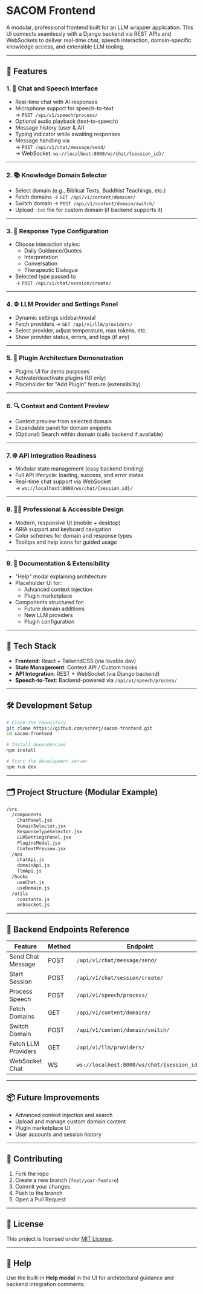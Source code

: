 # SACOM Frontend

A modular, professional frontend built for an LLM wrapper application. This UI connects seamlessly with a Django backend via REST APIs and WebSockets to deliver real-time chat, speech interaction, domain-specific knowledge access, and extensible LLM tooling.

---

## 🚀 Features

### 1. 💬 Chat and Speech Interface
- Real-time chat with AI responses
- Microphone support for speech-to-text  
  → `POST /api/v1/speech/process/`
- Optional audio playback (text-to-speech)
- Message history (user & AI)
- Typing indicator while awaiting responses
- Message handling via  
  → `POST /api/v1/chat/message/send/`  
  → WebSocket: `ws://localhost:8000/ws/chat/{session_id}/`

---

### 2. 📚 Knowledge Domain Selector
- Select domain (e.g., Biblical Texts, Buddhist Teachings, etc.)
- Fetch domains → `GET /api/v1/content/domains/`
- Switch domain → `POST /api/v1/content/domain/switch/`
- Upload `.txt` file for custom domain (if backend supports it)

---

### 3. 🧠 Response Type Configuration
- Choose interaction styles:
  - Daily Guidance/Quotes
  - Interpretation
  - Conversation
  - Therapeutic Dialogue
- Selected type passed to  
  → `POST /api/v1/chat/session/create/`

---

### 4. ⚙️ LLM Provider and Settings Panel
- Dynamic settings sidebar/modal
- Fetch providers → `GET /api/v1/llm/providers/`
- Select provider, adjust temperature, max tokens, etc.
- Show provider status, errors, and logs (if any)

---

### 5. 🧩 Plugin Architecture Demonstration
- Plugins UI for demo purposes
- Activate/deactivate plugins (UI only)
- Placeholder for "Add Plugin" feature (extensibility)

---

### 6. 🔍 Context and Content Preview
- Context preview from selected domain
- Expandable panel for domain snippets
- (Optional) Search within domain (calls backend if available)

---

### 7. 🌐 API Integration Readiness
- Modular state management (easy backend binding)
- Full API lifecycle: loading, success, and error states
- Real-time chat support via WebSocket  
  → `ws://localhost:8000/ws/chat/{session_id}/`

---

### 8. 🧑‍💻 Professional & Accessible Design
- Modern, responsive UI (mobile + desktop)
- ARIA support and keyboard navigation
- Color schemes for domain and response types
- Tooltips and help icons for guided usage

---

### 9. 📖 Documentation & Extensibility
- "Help" modal explaining architecture
- Placeholder UI for:
  - Advanced context injection
  - Plugin marketplace
- Components structured for:
  - Future domain additions
  - New LLM providers
  - Plugin configuration

---

## 🔧 Tech Stack

- **Frontend**: React + TailwindCSS (via lovable.dev)
- **State Management**: Context API / Custom hooks
- **API Integration**: REST + WebSocket (via Django backend)
- **Speech-to-Text**: Backend-powered via `/api/v1/speech/process/`

---

## 🛠 Development Setup

```bash
# Clone the repository
git clone https://github.com/schnrj/sacom-frontend.git
cd sacom-frontend

# Install dependencies
npm install

# Start the development server
npm run dev
```

---

## 🗂 Project Structure (Modular Example)

```txt
/src
  /components
    ChatPanel.jsx
    DomainSelector.jsx
    ResponseTypeSelector.jsx
    LLMSettingsPanel.jsx
    PluginsModal.jsx
    ContextPreview.jsx
  /api
    chatApi.js
    domainApi.js
    llmApi.js
  /hooks
    useChat.js
    useDomain.js
  /utils
    constants.js
    websocket.js
```

---

## 🧪 Backend Endpoints Reference

| Feature | Method | Endpoint |
|--------|--------|----------|
| Send Chat Message | POST | `/api/v1/chat/message/send/` |
| Start Session | POST | `/api/v1/chat/session/create/` |
| Process Speech | POST | `/api/v1/speech/process/` |
| Fetch Domains | GET | `/api/v1/content/domains/` |
| Switch Domain | POST | `/api/v1/content/domain/switch/` |
| Fetch LLM Providers | GET | `/api/v1/llm/providers/` |
| WebSocket Chat | WS | `ws://localhost:8000/ws/chat/{session_id}/` |

---

## 📦 Future Improvements

- Advanced context injection and search
- Upload and manage custom domain content
- Plugin marketplace UI
- User accounts and session history

---

## 🤝 Contributing

1. Fork the repo
2. Create a new branch (`feat/your-feature`)
3. Commit your changes
4. Push to the branch
5. Open a Pull Request

---

## 📄 License

This project is licensed under [MIT License](LICENSE).

---

## 🙋 Help

Use the built-in **Help modal** in the UI for architectural guidance and backend integration comments.
